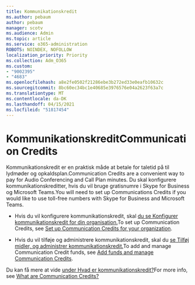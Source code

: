 ```yaml
---
title: Kommunikationskredit
ms.author: pebaum
author: pebaum
manager: scotv
ms.audience: Admin
ms.topic: article
ms.service: o365-administration
ROBOTS: NOINDEX, NOFOLLOW
localization_priority: Priority
ms.collection: Adm_O365
ms.custom:
- "9002395"
- "4683"
ms.openlocfilehash: a8e2fe0502f21286ebe3b272ed33e0eafb10632c
ms.sourcegitcommit: 8bc60ec34bc1e40685e3976576e04a2623f63a7c
ms.translationtype: MT
ms.contentlocale: da-DK
ms.lasthandoff: 04/15/2021
ms.locfileid: "51817454"
---
```

# <a name="communication-credits"></a><span data-ttu-id="15b6c-102">Kommunikationskredit</span><span class="sxs-lookup"><span data-stu-id="15b6c-102">Communication Credits</span></span>

<span data-ttu-id="15b6c-103">Kommunikationskredit er en praktisk måde at betale for taletid på til lydmøder og opkaldsplan.</span><span class="sxs-lookup"><span data-stu-id="15b6c-103">Communication Credits are a convenient way to pay for Audio Conferencing and Call Plan minutes.</span></span> <span data-ttu-id="15b6c-104">Du skal konfigurere kommunikationskreditter, hvis du vil bruge gratisnumre i Skype for Business og Microsoft Teams.</span><span class="sxs-lookup"><span data-stu-id="15b6c-104">You will need to set up Communications Credits if you would like to use toll-free numbers with Skype for Business and Microsoft Teams.</span></span>

- <span data-ttu-id="15b6c-105">Hvis du vil konfigurere kommunikationskredit, skal [du se Konfigurer kommunikationskredit for din organisation.](https://docs.microsoft.com/microsoftteams/set-up-communications-credits-for-your-organization)</span><span class="sxs-lookup"><span data-stu-id="15b6c-105">To set up Communication Credits, see [Set up Communication Credits for your organization](https://docs.microsoft.com/microsoftteams/set-up-communications-credits-for-your-organization).</span></span> 

- <span data-ttu-id="15b6c-106">Hvis du vil tilføje og administrere kommunikationskredit, skal du [se Tilføj midler, og administrer kommunikationskredit.](https://docs.microsoft.com/microsoftteams/add-funds-and-manage-communications-credits)</span><span class="sxs-lookup"><span data-stu-id="15b6c-106">To add and manage Communication Credit funds, see [Add funds and manage Communication Credits](https://docs.microsoft.com/microsoftteams/add-funds-and-manage-communications-credits).</span></span> 

<span data-ttu-id="15b6c-107">Du kan få mere at vide [under Hvad er kommunikationskredit?](https://docs.microsoft.com/microsoftteams/what-are-communications-credits)</span><span class="sxs-lookup"><span data-stu-id="15b6c-107">For more info, see [What are Communication Credits?](https://docs.microsoft.com/microsoftteams/what-are-communications-credits)</span></span>
